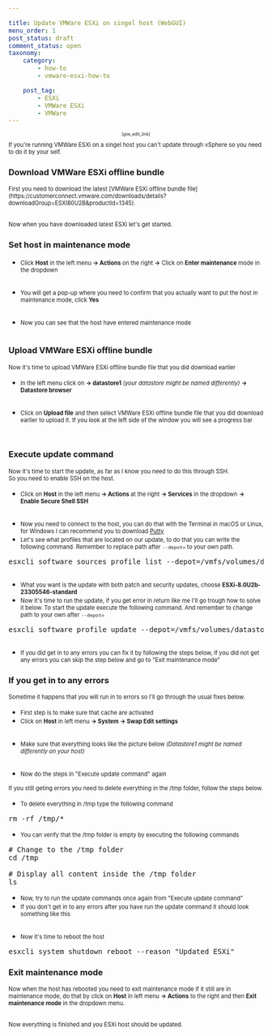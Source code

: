 ```yaml
---

title: Update VMWare ESXi on singel host (WebGUI)
menu_order: 1
post_status: draft
comment_status: open
taxonomy:
    category:
        - how-to
        - vmware-esxi-how-to

    post_tag:
        - ESXi
        - VMWare ESXi
        - VMWare
---
```



<p style="text-align: center;font-size: 0.6em">[giw_edit_link]</p>

<span style="font-size:0.8em;">
If you're running VMWare ESXi on a singel host you can't update through vSphere so you need to do it by your self.
</span>

### Download VMWare ESXi offline bundle
<span style="font-size:0.8em;">
First you need to download the latest [VMWare ESXi offline bundle file](https://customerconnect.vmware.com/downloads/details?downloadGroup=ESXI80U2B&productId=1345).
</span>
<!-- wp:image {"lightbox":{"enabled":true},"id":282,"sizeSlug":"medium","linkDestination":"none"} -->
<figure class="wp-block-image size-medium">
<img src="https://stolpe.io/wp-content/uploads/2024/03/01_update_esxi-300x83.png" alt="" class="wp-image-282"/>
</figure>
<!-- /wp:image -->
<span style="font-size:0.8em;">
Now when you have downloaded latest ESXi let's get started.
</span>

### Set host in maintenance mode
* <span style="font-size:0.8em;">Click **Host** in the left menu **-> Actions** on the right **->** Click on **Enter maintenance** mode in the dropdown</span>

<!-- wp:image {"lightbox":{"enabled":true},"id":293,"sizeSlug":"large","linkDestination":"none"} -->
<figure class="wp-block-image size-large">
<img src="https://stolpe.io/wp-content/uploads/2024/03/01_update_esxi_webgui-1024x433.png" alt="" class="wp-image-293"/>
</figure>
<!-- /wp:image -->

* <span style="font-size:0.8em;">You will get a pop-up where you need to confirm that you actually want to put the host in maintenance mode, click **Yes**</span>

<!-- wp:image {"lightbox":{"enabled":true},"id":294,"sizeSlug":"medium","linkDestination":"none"} -->
<figure class="wp-block-image size-medium">
<img src="https://stolpe.io/wp-content/uploads/2024/03/02_update_esxi_webgui-300x151.png" alt="" class="wp-image-294"/>
</figure>
<!-- /wp:image -->

* <span style="font-size:0.8em;">Now you can see that the host have entered maintenance mode</span>

<!-- wp:image {"lightbox":{"enabled":true},"id":299,"sizeSlug":"large","linkDestination":"none"} -->
<figure class="wp-block-image size-large">
<img src="https://stolpe.io/wp-content/uploads/2024/03/03_update_esxi_webgui-1024x316.png" alt="" class="wp-image-299"/>
</figure>
<!-- /wp:image -->

### Upload VMWare ESXi offline bundle
<span style="font-size:0.8em;">Now it's time to upload VMWare ESXi offline bundle file that you did download earlier</span>
* <span style="font-size:0.8em;">In the left menu click on **-> datastore1** _(your datastore might be named differently)_ **-> Datastore browser**</span>

<!-- wp:image {"lightbox":{"enabled":true},"id":301,"sizeSlug":"medium","linkDestination":"none"} -->
<figure class="wp-block-image size-medium">
<img src="https://stolpe.io/wp-content/uploads/2024/03/04_update_esxi_webgui-300x189.png" alt="" class="wp-image-301"/>
</figure>
<!-- /wp:image -->

* <span style="font-size:0.8em;">Click on **Upload file** and then select VMWare ESXi offline bundle file that you did download earlier to upload it. If you look at the left side of the window you will see a progress bar</span>

<!-- wp:image {"lightbox":{"enabled":true},"id":302,"sizeSlug":"large","linkDestination":"none"} -->
<figure class="wp-block-image size-large">
<img src="https://stolpe.io/wp-content/uploads/2024/03/05_update_esxi_webgui-1024x422.png" alt="" class="wp-image-302"/>
</figure>
<!-- /wp:image -->

<!-- wp:image {"lightbox":{"enabled":true},"id":303,"sizeSlug":"large","linkDestination":"none"} -->
<figure class="wp-block-image size-large">
<img src="https://stolpe.io/wp-content/uploads/2024/03/06_update_esxi_webgui-1024x74.png" alt="" class="wp-image-303"/>
</figure>
<!-- /wp:image -->

### Execute update command
<span style="font-size:0.8em;">Now it's time to start the update, as far as I know you need to do this through SSH.<br>
So you need to enable SSH on the host.</span>

* <span style="font-size:0.8em;">Click on **Host** in the left menu **-> Actions** at the right **-> Services** in the dropdown **-> Enable Secure Shell SSH**</span>

<!-- wp:image {"lightbox":{"enabled":true},"id":300,"sizeSlug":"large","linkDestination":"none"} -->
<figure class="wp-block-image size-large">
<img src="https://stolpe.io/wp-content/uploads/2024/03/00_update_esxi_webgui-1024x433.png" alt="" class="wp-image-300"/>
</figure>
<!-- /wp:image -->

* <span style="font-size:0.8em;">Now you need to connect to the host, you can do that with the Terminal in macOS or Linux, for Windows I can recommend you to download <a style="font-size: revert;" href="https://www.chiark.greenend.org.uk/~sgtatham/putty/">Putty</a></span>
* <span style="font-size:0.8em;">Let's see what profiles that are located on our update, to do that you can write the following command. Remember to replace path after `--depot=` to your own path.</span>

<!-- wp:enlighter/codeblock {"language":"shell"} -->
<pre class="EnlighterJSRAW" data-enlighter-language="shell" data-enlighter-theme="" data-enlighter-highlight="" data-enlighter-linenumbers="" data-enlighter-lineoffset="" data-enlighter-title="" data-enlighter-group="">
esxcli software sources profile list --depot=/vmfs/volumes/datastore1/Update/VMware-ESXi-8.0U2b-23305546-depot.zip
</pre>
<!-- /wp:enlighter/codeblock -->

<!-- wp:image {"lightbox":{"enabled":true},"id":304,"sizeSlug":"large","linkDestination":"none"} -->
<figure class="wp-block-image size-large">
<img src="https://stolpe.io/wp-content/uploads/2024/03/02_update_esxi-1024x125.png" alt="" class="wp-image-304"/>
</figure>
<!-- /wp:image -->

* <span style="font-size:0.8em;">What you want is the update with both patch and security updates, choose **ESXi-8.0U2b-23305546-standard**
* <span style="font-size:0.8em;">Now it's time to run the update, if you get error in return like me I'll go trough how to solve it below. To start the update execute the following command. And remember to change path to your own after `--depot=`</span>

<!-- wp:enlighter/codeblock {"language":"shell"} -->
<pre class="EnlighterJSRAW" data-enlighter-language="shell" data-enlighter-theme="" data-enlighter-highlight="" data-enlighter-linenumbers="" data-enlighter-lineoffset="" data-enlighter-title="" data-enlighter-group="">
esxcli software profile update --depot=/vmfs/volumes/datastore1/Update/VMware-ESXi-8.0U2b-23305546-depot.zip --profile=ESXi-8.0U2b-23305546-standard
</pre>
<!-- /wp:enlighter/codeblock -->

<!-- wp:image {"lightbox":{"enabled":true},"id":305,"sizeSlug":"large","linkDestination":"none"} -->
<figure class="wp-block-image size-large">
<img src="https://stolpe.io/wp-content/uploads/2024/03/03_update_esxi-1024x89.png" alt="" class="wp-image-305"/>
</figure>
<!-- /wp:image -->

* <span style="font-size:0.8em;">If you did get in to any errors you can fix it by following the steps below, if you did not get any errors you can skip the step below and go to "Exit maintenance mode"</span>

### If you get in to any errors
<span style="font-size:0.8em;">Sometime it happens that you will run in to errors so I'll go through the usual fixes below.</span>

* <span style="font-size:0.8em;">First step is to make sure that cache are activated</span>
* <span style="font-size:0.8em;">Click on **Host** in left menu **-> System -> Swap Edit settings**</span>

<!-- wp:image {"lightbox":{"enabled":true},"id":312,"sizeSlug":"large","linkDestination":"none"} -->
<figure class="wp-block-image size-large">
<img src="https://stolpe.io/wp-content/uploads/2024/03/07_update_esxi_webgui-1024x319.png" alt="" class="wp-image-312"/>
</figure>
<!-- /wp:image -->

* <span style="font-size:0.8em;">Make sure that everything looks like the picture below _(Datastore1 might be named differently on your host)_</span>

<!-- wp:image {"lightbox":{"enabled":true},"id":313,"sizeSlug":"medium","linkDestination":"none"} -->
<figure class="wp-block-image size-medium">
<img src="https://stolpe.io/wp-content/uploads/2024/03/08_update_esxi_webgui-300x174.png" alt="" class="wp-image-313"/>
</figure>
<!-- /wp:image -->

* <span style="font-size:0.8em;">Now do the steps in "Execute update command" again</span>

<span style="font-size:0.8em;">If you still geting errors you need to delete everything in the /tmp folder, follow the steps below.</span>

* <span style="font-size:0.8em;">To delete everything in /tmp type the following command</span>

<!-- wp:enlighter/codeblock {"language":"shell"} -->
<pre class="EnlighterJSRAW" data-enlighter-language="shell" data-enlighter-theme="" data-enlighter-highlight="" data-enlighter-linenumbers="" data-enlighter-lineoffset="" data-enlighter-title="" data-enlighter-group="">
rm -rf /tmp/*
</pre>
<!-- /wp:enlighter/codeblock -->

* <span style="font-size:0.8em;">You can verify that the /tmp folder is empty by executing the following commands</span>

<!-- wp:enlighter/codeblock {"language":"shell"} -->
<pre class="EnlighterJSRAW" data-enlighter-language="shell" data-enlighter-theme="" data-enlighter-highlight="" data-enlighter-linenumbers="" data-enlighter-lineoffset="" data-enlighter-title="" data-enlighter-group="">
# Change to the /tmp folder
cd /tmp

# Display all content inside the /tmp folder
ls
</pre>
<!-- /wp:enlighter/codeblock -->

* <span style="font-size:0.8em;">Now, try to run the update commands once again from "Execute update command"</span>
* <span style="font-size:0.8em;">If you don't get in to any errors after you have run the update command it should look something like this</span>

<!-- wp:image {"lightbox":{"enabled":true},"id":311,"sizeSlug":"large","linkDestination":"none"} -->
<figure class="wp-block-image size-large">
<img src="https://stolpe.io/wp-content/uploads/2024/03/04_update_esxi-1024x658.png" alt="" class="wp-image-311"/>
</figure>
<!-- /wp:image -->

* <span style="font-size:0.8em;">Now it's time to reboot the host</span>

<!-- wp:enlighter/codeblock {"language":"shell"} -->
<pre class="EnlighterJSRAW" data-enlighter-language="shell" data-enlighter-theme="" data-enlighter-highlight="" data-enlighter-linenumbers="" data-enlighter-lineoffset="" data-enlighter-title="" data-enlighter-group="">
esxcli system shutdown reboot --reason "Updated ESXi"
</pre>
<!-- /wp:enlighter/codeblock -->

### Exit maintenance mode
<span style="font-size:0.8em;">Now when the host has rebooted you need to exit maintenance mode if it still are in maintenance mode, do that by click on **Host** in left menu **-> Actions** to the right and then **Exit maintenance mode** in the dropdown menu.</span>

<!-- wp:image {"lightbox":{"enabled":true},"id":325,"sizeSlug":"large","linkDestination":"none"} -->
<figure class="wp-block-image size-large">
<img src="https://stolpe.io/wp-content/uploads/2024/03/09_update_esxi_webgui-1024x385.png" alt="" class="wp-image-325"/>
</figure>
<!-- /wp:image -->

<span style="font-size:0.8em;">Now everything is finished and you ESXi host should be updated.</span>